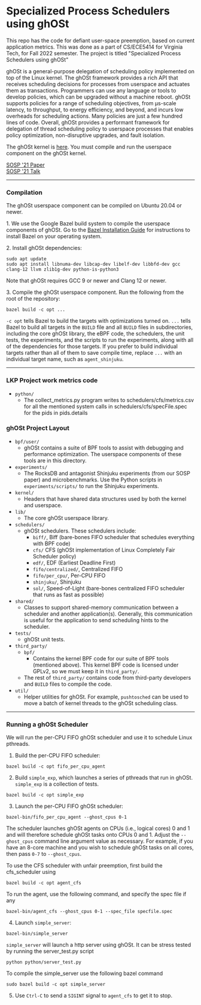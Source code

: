 # Specialized Process Schedulers using ghOSt

This repo has the code for defiant user-space preemption, based on current application metrics.
This was done as a part of CS/ECE5414 for Virginia Tech, for Fall 2022 semester. The project is 
titled "Specialized Process Schedulers using ghOSt"

ghOSt is a general-purpose delegation of scheduling policy implemented on top of
the Linux kernel. The ghOSt framework provides a rich API that receives
scheduling decisions for processes from userspace and actuates them as
transactions. Programmers can use any language or tools to develop policies,
which can be upgraded without a machine reboot. ghOSt supports policies for a
range of scheduling objectives, from µs-scale latency, to throughput, to energy
efficiency, and beyond, and incurs low overheads for scheduling actions. Many
policies are just a few hundred lines of code. Overall, ghOSt provides a
performant framework for delegation of thread scheduling policy to userspace
processes that enables policy optimization, non-disruptive upgrades, and fault
isolation.

The ghOSt kernel is [here](https://www.github.com/google/ghost-kernel). You must
compile and run the userspace component on the ghOSt kernel.


[SOSP '21 Paper](https://dl.acm.org/doi/10.1145/3477132.3483542)\
[SOSP '21 Talk](https://youtu.be/j4ABe4dsbIY)

---

### Compilation

The ghOSt userspace component can be compiled on Ubuntu 20.04 or newer.

1\. We use the Google Bazel build system to compile the userspace components of
ghOSt. Go to the
[Bazel Installation Guide](https://docs.bazel.build/versions/main/install.html)
for instructions to install Bazel on your operating system.

2\. Install ghOSt dependencies:

```
sudo apt update
sudo apt install libnuma-dev libcap-dev libelf-dev libbfd-dev gcc clang-12 llvm zlib1g-dev python-is-python3
```

Note that ghOSt requires GCC 9 or newer and Clang 12 or newer.

3\. Compile the ghOSt userspace component. Run the following from the root of
the repository:

```
bazel build -c opt ...
```

`-c opt` tells Bazel to build the targets with optimizations turned on. `...`
tells Bazel to build all targets in the `BUILD` file and all `BUILD` files in
subdirectories, including the core ghOSt library, the eBPF code, the schedulers,
the unit tests, the experiments, and the scripts to run the experiments, along
with all of the dependencies for those targets. If you prefer to build
individual targets rather than all of them to save compile time, replace `...`
with an individual target name, such as `agent_shinjuku`.

---
### LKP Project work metrics code

- `python/`
  - The collect_metrics.py program writes to schedulers/cfs/metrics.csv for all the mentioned system calls in schedulers/cfs/specFile.spec for the pids in pids.details 



### ghOSt Project Layout

- `bpf/user/`
  - ghOSt contains a suite of BPF tools to assist with debugging and performance
    optimization. The userspace components of these tools are in this directory.
- `experiments/`
  - The RocksDB and antagonist Shinjuku experiments (from our SOSP paper) and
    microbenchmarks. Use the Python scripts in `experiments/scripts/` to run the
    Shinjuku experiments.
- `kernel/`
  - Headers that have shared data structures used by both the kernel and
    userspace.
- `lib/`
  - The core ghOSt userspace library.
- `schedulers/`
  - ghOSt schedulers. These schedulers include:
    - `biff/`, Biff (bare-bones FIFO scheduler that schedules everything with
      BPF code)
    - `cfs/` CFS (ghOSt implementation of Linux Completely Fair Scheduler
      policy)
    - `edf/`, EDF (Earliest Deadline First)
    - `fifo/centralized/`, Centralized FIFO
    - `fifo/per_cpu/`, Per-CPU FIFO
    - `shinjuku/`, Shinjuku
    - `sol/`, Speed-of-Light (bare-bones centralized FIFO scheduler that runs as
      fast as possible)
- `shared/`
  - Classes to support shared-memory communication between a scheduler and
    another application(s). Generally, this communication is useful for the
    application to send scheduling hints to the scheduler.
- `tests/`
  - ghOSt unit tests.
- `third_party/`
  - `bpf/`
    - Contains the kernel BPF code for our suite of BPF tools (mentioned above).
      This kernel BPF code is licensed under GPLv2, so we must keep it in
      `third_party/`.
  - The rest of `third_party/` contains code from third-party developers and
    `BUILD` files to compile the code.
- `util/`
  -  Helper utilities for ghOSt. For example, `pushtosched` can be used to move
     a batch of kernel threads to the ghOSt scheduling class.

---

### Running a ghOSt Scheduler

We will run the per-CPU FIFO ghOSt scheduler and use it to schedule Linux
pthreads.

1. Build the per-CPU FIFO scheduler:
```
bazel build -c opt fifo_per_cpu_agent
```

2. Build `simple_exp`, which launches a series of pthreads that run in ghOSt.
`simple_exp` is a collection of tests.
```
bazel build -c opt simple_exp
```

3. Launch the per-CPU FIFO ghOSt scheduler:
```
bazel-bin/fifo_per_cpu_agent --ghost_cpus 0-1
```
The scheduler launches ghOSt agents on CPUs (i.e., logical cores) 0 and 1 and
will therefore schedule ghOSt tasks onto CPUs 0 and 1. Adjust the `--ghost_cpus`
command line argument value as necessary. For example, if you have an 8-core
machine and you wish to schedule ghOSt tasks on all cores, then pass `0-7` to
`--ghost_cpus`.

To use the CFS scheduler with unfair preemption, first build the cfs_scheduler using

```
bazel build -c opt agent_cfs
```

To run the agent, use the following command, and specify the spec file if any
```
bazel-bin/agent_cfs --ghost_cpus 0-1 --spec_file specfile.spec 
```


4. Launch `simple_server`:
```
bazel-bin/simple_server
```
`simple_server` will launch a http server using ghOSt. It can be stress tested by running the server_test.py script
```
python python/server_test.py
```

To compile the simple_server use the following bazel command
```
sudo bazel build -c opt simple_server
```

5. Use `Ctrl-C` to send a `SIGINT` signal to `agent_cfs` to get it to
stop.
